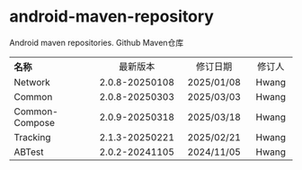 # android-maven-repository
Android maven repositories. Github Maven仓库

<table style="text-align:center">
   <tr><th width="30%" style="text-align:left">名称</th><td width="30%">最新版本</td><td>修订日期</td><td>修订人</td></tr>
   <tr><td style="text-align:left">Network</td><td>2.0.8-20250108</td><td>2025/01/08</td><td>Hwang</td></tr>
   <tr><td style="text-align:left">Common</td><td>2.0.8-20250303</td><td>2025/03/03</td><td>Hwang</td></tr>
   <tr><td style="text-align:left">Common-Compose</td><td>2.0.9-20250318</td><td>2025/03/18</td><td>Hwang</td></tr>
   <tr><td style="text-align:left">Tracking</td><td>2.1.3-20250221</td><td>2025/02/21</td><td>Hwang</td></tr>
   <tr><td style="text-align:left">ABTest</td><td>2.0.2-20241105</td><td>2024/11/05</td><td>Hwang</td></tr>
</table>